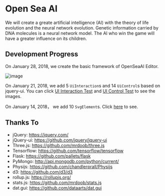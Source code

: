 # Open Sea AI

We will create a greate artificial intelligence (AI) with the theory of life evolution and the neural network evolution. Genetic information carried by DNA molecules is a neural network model. The AI who win the game will have a greater influence on its children.

## Development Progress

On January 28, 2018, we create the basic framework of OpenSeaAI Editor.

![image](https://github.com/tengge1/OpenSeaAI/blob/master/img/OpenSeaAIEditor.png)

On January 21, 2018, we add 5 `UiInteraction`s and 14 `UiControl`s based on jquery-ui. You can click [UI Interaction Test](https://github.com/tengge1/OpenSeaAI/blob/master/img/UiInteraction.png) and [UI Control Test](https://github.com/tengge1/OpenSeaAI/blob/master/img/UiControl.png) to see the images.

On January 14, 2018， we add 10 `SvgElement`s. Click [here](https://github.com/tengge1/OpenSeaAI/blob/master/img/SvgDemo.png) to see.

## Thanks To

* jQuery: https://jquery.com/
* jQuery-ui: https://github.com/jquery/jquery-ui
* Three.js: https://github.com/mrdoob/three.js
* Tensorflow: https://github.com/tensorflow/tensorflow
* Flask: https://github.com/pallets/flask
* PyMongo: http://api.mongodb.com/python/current/
* Physijs: https://github.com/chandlerprall/Physijs
* d3: https://github.com/d3/d3
* rollup.js: https://rollupjs.org/
* stats.js: https://github.com/mrdoob/stats.js
* dat.gui: https://github.com/dataarts/dat.gui

